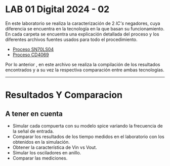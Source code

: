 # LAB 01 Digital 2024 - 02

En este laboratorio se realiza la caracterización de 2 _IC's_ negadores, cuya diferencia se encuentra en la tecnología en la que basan su funcionamiento. En cada carpeta se encuentra una explicación detallada del proceso y los diferentes archivos fuentes usados para todo el procedimiento.

* [Proceso SN70LS04](SN70LS04)
* [Proceso CD4069](CD4069)

Por lo anterior , en este archivo se realiza la compilación de los resultados encontrados y a su vez la respectiva comparación entre ambas tecnologías.

---

# Resultados Y Comparacion

## A tener en cuenta

- Simular cada compuerta con su modelo spice variando la frecuencia de la señal de entrada.
- Comparar los resultados de los tiempo medidos en el laboratorio con los obtenidos en la simulación.
- Obtener la característica de Vin vs Vout.
- Simular los osciladores en anillo.
- Comparar las mediciones.